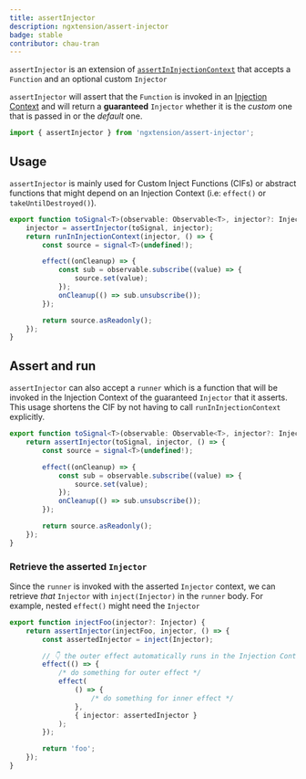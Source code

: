 ```yaml
---
title: assertInjector
description: ngxtension/assert-injector
badge: stable
contributor: chau-tran
---
```


`assertInjector` is an extension of [`assertInInjectionContext`](https://angular.io/api/core/assertInInjectionContext) that accepts a `Function` and an optional custom `Injector`

`assertInjector` will assert that the `Function` is invoked in an [Injection Context](https://angular.io/guide/dependency-injection-context) and will return a **guaranteed** `Injector` whether it is the _custom_ one that is passed in or the _default_ one.

```ts
import { assertInjector } from 'ngxtension/assert-injector';
```

## Usage

`assertInjector` is mainly used for Custom Inject Functions (CIFs) or abstract functions that might depend on an Injection Context (i.e: `effect()` or `takeUntilDestroyed()`).

```ts
export function toSignal<T>(observable: Observable<T>, injector?: Injector): Signal<T> {
	injector = assertInjector(toSignal, injector);
	return runInInjectionContext(injector, () => {
		const source = signal<T>(undefined!);

		effect((onCleanup) => {
			const sub = observable.subscribe((value) => {
				source.set(value);
			});
			onCleanup(() => sub.unsubscribe());
		});

		return source.asReadonly();
	});
}
```

## Assert and run

`assertInjector` can also accept a `runner` which is a function that will be invoked in the Injection Context of the guaranteed `Injector` that it asserts. This usage shortens the CIF by not having to call `runInInjectionContext` explicitly.

```ts
export function toSignal<T>(observable: Observable<T>, injector?: Injector): Signal<T> {
	return assertInjector(toSignal, injector, () => {
		const source = signal<T>(undefined!);

		effect((onCleanup) => {
			const sub = observable.subscribe((value) => {
				source.set(value);
			});
			onCleanup(() => sub.unsubscribe());
		});

		return source.asReadonly();
	});
}
```

### Retrieve the asserted `Injector`

Since the `runner` is invoked with the asserted `Injector` context, we can retrieve _that_ `Injector` with `inject(Injector)` in the `runner` body. For example, nested `effect()` might need the `Injector`

```ts
export function injectFoo(injector?: Injector) {
	return assertInjector(injectFoo, injector, () => {
		const assertedInjector = inject(Injector);

		// 👇 the outer effect automatically runs in the Injection Context
		effect(() => {
			/* do something for outer effect */
			effect(
				() => {
					/* do something for inner effect */
				},
				{ injector: assertedInjector }
			);
		});

		return 'foo';
	});
}
```
